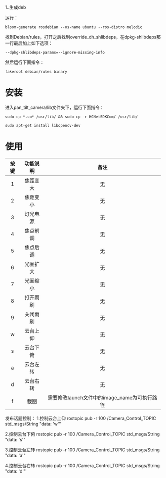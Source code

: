 1..生成deb

运行：
```
bloom-generate rosdebian --os-name ubuntu --ros-distro melodic
```
找到Debian/rules，打开之后找到override_dh_shlibdeps，在dpkg-shlibdeps那一行最后加上如下选项：
```
--dpkg-shlibdeps-params=--ignore-missing-info
```
然后运行下面指令：
```
fakeroot debian/rules binary
```

# 安装
进入pan_tilt_camera/lib文件夹下，运行下面指令：
```
sudo cp *.so* /usr/lib/ && sudo cp -r HCNetSDKCom/ /usr/lib/

sudo apt-get install libopencv-dev
```

# 使用

| 按键 | 功能说明 | 备注 |
| :----: | :----: | :----: |
| 1 | 焦距变大 | 无 |
| 2 | 焦距变小 | 无 |
| 3 | 灯光电源 | 无 |
| 4 | 焦点前调 | 无 |
| 5 | 焦点后调 | 无 |
| 6 | 光圈扩大 | 无 |
| 7 | 光圈缩小 | 无 |
| 8 | 打开雨刷 | 无 |
| 9 | 关闭雨刷 | 无 |
| w | 云台上仰 | 无 |
| s | 云台下俯 | 无 |
| a | 云台左转 | 无 |
| d | 云台右转 | 无 |
| f | 截图 | 需要修改launch文件中的image_name为可执行路径 |

发布话题控制：
1.控制云台上仰
rostopic pub -r 100 /Camera_Control_TOPIC std_msgs/String "data: 'w'" 

2.控制云台下俯
rostopic pub -r 100 /Camera_Control_TOPIC std_msgs/String "data: 's'" 

3.控制云台左转
rostopic pub -r 100 /Camera_Control_TOPIC std_msgs/String "data: 'a'" 

4.控制云台右转
rostopic pub -r 100 /Camera_Control_TOPIC std_msgs/String "data: 'd'" 